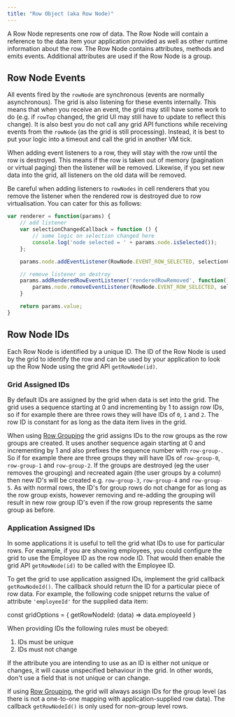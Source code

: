 ```yaml
---
title: "Row Object (aka Row Node)"
---
```


A Row Node represents one row of data. The Row Node will contain a reference to the data item your application provided as well as other runtime information about the row. The Row Node contains attributes, methods and emits events. Additional attributes are used if the Row Node is a group.

<api-documentation source='reference.json' config='{ "codeSrc": "RowNode"}'></api-documentation>

## Row Node Events

All events fired by the `rowNode` are synchronous (events are normally asynchronous). The grid is also listening for these events internally. This means that when you receive an event, the grid  may still have some work to do (e.g. if `rowTop` changed, the grid UI may still have to update to reflect this change). It is also best you do not call any grid API functions while receiving events from the `rowNode` (as the grid is still processing). Instead, it is best to put your logic into a timeout and call the grid in another VM tick.

When adding event listeners to a row, they will stay with the row until the row is destroyed. This means if the row is taken out of memory (pagination or virtual paging) then the listener will be removed. Likewise, if you set new data into the grid, all listeners on the old data will be removed.

Be careful when adding listeners to `rowNodes` in cell renderers that you remove the listener when the rendered row is destroyed due to row virtualisation. You can cater for this as follows:

```js
var renderer = function(params) {
    // add listener
    var selectionChangedCallback = function () {
        // some logic on selection changed here
        console.log('node selected = ' + params.node.isSelected());
    };

    params.node.addEventListener(RowNode.EVENT_ROW_SELECTED, selectionChangedCallback);

    // remove listener on destroy
    params.addRenderedRowEventListener('renderedRowRemoved', function() {
        params.node.removeEventListener(RowNode.EVENT_ROW_SELECTED, selectionChangedCallback);
    }

    return params.value;
}
```

## Row Node IDs

Each Row Node is identified by a unique ID. The ID of the Row Node is used by the grid to identify the row and can be 
used by your application to look up the Row Node using the grid API `getRowNode(id)`.

### Grid Assigned IDs

By default IDs are assigned by the grid when data is set into the grid. The grid uses a sequence starting at 0 and 
incrementing by 1 to assign row IDs, so if for example there are three rows they will have IDs of `0`, `1` and `2`. 
The row ID is constant for as long as the data item lives in the grid.

When using [Row Grouping](/grouping/) the grid assigns IDs to the row groups as the row groups are created. It uses 
another sequence again starting at 0 and incrementing by 1 and also prefixes the sequence number with `row-group-`. 
So if for example there are three groups they will have IDs of `row-group-0`, `row-group-1` and `row-group-2`. If the 
groups are destroyed (eg the user removes the grouping) and recreated again (the user groups by a column) then new ID's 
will be created e.g. `row-group-3`, `row-group-4` and `row-group-5`. As with normal rows, the ID's for group rows do 
not change for as long as the row group exists, however removing and re-adding the grouping will result in new row 
group ID's even if the row group represents the same group as before.

### Application Assigned IDs

In some applications it is useful to tell the grid what IDs to use for particular rows. For example, if you are showing 
employees, you could configure the grid to use the Employee ID as the row node ID. That would then enable the grid 
API `getRowNode(id)` to be called with the Employee ID.

To get the grid to use application assigned IDs, implement the grid callback `getRowNodeId()`. The callback should 
return the ID for a particular piece of row data. For example, the following code snippet returns the value of 
attribute `'employeeId'` for the supplied data item:

<snippet>
const gridOptions = {
    getRowNodeId: (data) => data.employeeId
}
</snippet>

When providing IDs the following rules must be obeyed:

1. IDs must be unique
1. IDs must not change

If the attribute you are intending to use as an ID is either not unique or changes, it will cause unspecified behaviour in the grid. In other words, don't use a field that is not unique or can change.

If using [Row Grouping](/grouping/), the grid will always assign IDs for the group level (as there is not a one-to-one mapping with application-supplied row data). The callback `getRowNodeId()` is only used for non-group level rows.
